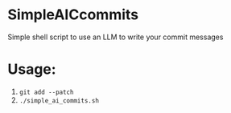 # SimpleAICcommits
Simple shell script to use an LLM to write your commit messages

# Usage:
1. `git add --patch`
2. `./simple_ai_commits.sh`
